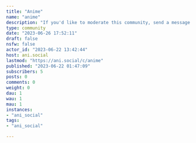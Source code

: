```yaml
---
title: "Anime" 
name: "anime"
description: "If you'd like to moderate this community, send a message to the admin."
type: community
date: "2023-06-26 17:52:11"
draft: false
nsfw: false
actor_id: "2023-06-22 13:42:44"
host: ani.social
lastmod: "https://ani.social/c/anime"
published: "2023-06-22 01:47:09"
subscribers: 5
posts: 0
comments: 0
weight: 0
dau: 1
wau: 1
mau: 1
instances:
- "ani_social"
tags: 
- "ani_social"

---
```


